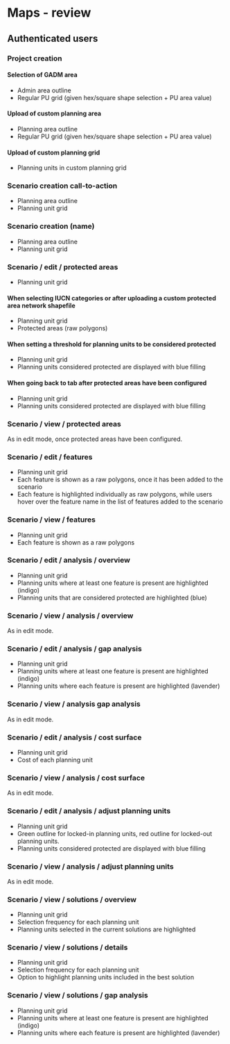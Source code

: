 # Maps - review

## Authenticated users

### Project creation

#### Selection of GADM area

- Admin area outline
- Regular PU grid (given hex/square shape selection + PU area value)

#### Upload of custom planning area

- Planning area outline
- Regular PU grid (given hex/square shape selection + PU area value)

#### Upload of custom planning grid

- Planning units in custom planning grid

### Scenario creation call-to-action

- Planning area outline
- Planning unit grid

### Scenario creation (name)

- Planning area outline
- Planning unit grid

### Scenario / edit / protected areas

- Planning unit grid

#### When selecting IUCN categories or after uploading a custom protected area network shapefile

- Planning unit grid
- Protected areas (raw polygons)

#### When setting a threshold for planning units to be considered protected

- Planning unit grid
- Planning units considered protected are displayed with blue filling

#### When going back to tab after protected areas have been configured

- Planning unit grid
- Planning units considered protected are displayed with blue filling

### Scenario / view / protected areas

As in edit mode, once protected areas have been configured.

### Scenario / edit / features

- Planning unit grid
- Each feature is shown as a raw polygons, once it has been added to the
  scenario
- Each feature is highlighted individually as raw polygons, while users hover
  over the feature name in the list of features added to the scenario

 ###  Scenario / view / features

- Planning unit grid
- Each feature is shown as a raw polygons

### Scenario / edit / analysis / overview

- Planning unit grid
- Planning units where at least one feature is present are highlighted (indigo)
- Planning units that are considered protected are highlighted (blue)

### Scenario / view / analysis / overview

As in edit mode.

### Scenario / edit / analysis / gap analysis

- Planning unit grid
- Planning units where at least one feature is present are highlighted (indigo)
- Planning units where each feature is present are highlighted (lavender)

### Scenario / view / analysis gap analysis

As in edit mode.

### Scenario / edit / analysis / cost surface

- Planning unit grid
- Cost of each planning unit

### Scenario / view / analysis / cost surface

As in edit mode.

### Scenario / edit / analysis / adjust planning units

- Planning unit grid
- Green outline for locked-in planning units, red outline for locked-out
  planning units.
- Planning units considered protected are displayed with blue filling

### Scenario / view / analysis / adjust planning units

As in edit mode.

### Scenario / view / solutions / overview

- Planning unit grid
- Selection frequency for each planning unit
- Planning units selected in the current solutions are highlighted

### Scenario / view / solutions / details

- Planning unit grid
- Selection frequency for each planning unit
- Option to highlight planning units included in the best solution

### Scenario / view / solutions / gap analysis

- Planning unit grid
- Planning units where at least one feature is present are highlighted (indigo)
- Planning units where each feature is present are highlighted (lavender)
